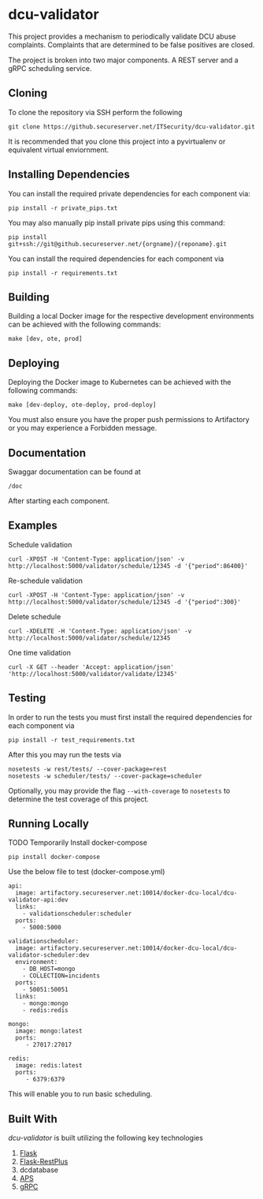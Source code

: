 # dcu-validator

This project provides a mechanism to periodically validate DCU abuse complaints. Complaints that are determined to be false positives are closed.

The project is broken into two major components. A REST server and a gRPC scheduling service.

## Cloning
To clone the repository via SSH perform the following
```
git clone https://github.secureserver.net/ITSecurity/dcu-validator.git
```
It is recommended that you clone this project into a pyvirtualenv or equivalent virtual enviornment.

## Installing Dependencies
You can install the required private dependencies for each component via:
```
pip install -r private_pips.txt
```
You may also manually pip install private pips using this command:
```
pip install git+ssh://git@github.secureserver.net/{orgname}/{reponame}.git
```
You can install the required dependencies for each component via
```
pip install -r requirements.txt
```

## Building
Building a local Docker image for the respective development environments can be achieved with the following commands:

`make [dev, ote, prod]`

## Deploying
Deploying the Docker image to Kubernetes can be achieved with the
following commands:

`make [dev-deploy, ote-deploy, prod-deploy]`

You must also ensure you have the proper push permissions to
Artifactory or you may experience a Forbidden message.

## Documentation
Swaggar documentation can be found at

```
/doc
```
After starting each component.

## Examples

Schedule validation
```
curl -XPOST -H 'Content-Type: application/json' -v http://localhost:5000/validator/schedule/12345 -d '{"period":86400}'
```

Re-schedule validation
```
curl -XPOST -H 'Content-Type: application/json' -v http://localhost:5000/validator/schedule/12345 -d '{"period":300}'
```

Delete schedule
```
curl -XDELETE -H 'Content-Type: application/json' -v http://localhost:5000/validator/schedule/12345
```

One time validation
```
curl -X GET --header 'Accept: application/json' 'http://localhost:5000/validator/validate/12345'
```

## Testing
In order to run the tests you must first install the required dependencies for each component via
```
pip install -r test_requirements.txt
```

After this you may run the tests via
```
nosetests -w rest/tests/ --cover-package=rest
nosetests -w scheduler/tests/ --cover-package=scheduler
```
Optionally, you may provide the flag `--with-coverage` to `nosetests` to determine the test coverage of this project.

## Running Locally
TODO
Temporarily
Install docker-compose
```
pip install docker-compose
```
Use the below file to test (docker-compose.yml)
```
api:
  image: artifactory.secureserver.net:10014/docker-dcu-local/dcu-validator-api:dev
  links:
    - validationscheduler:scheduler
  ports:
    - 5000:5000

validationscheduler:
  image: artifactory.secureserver.net:10014/docker-dcu-local/dcu-validator-scheduler:dev
  environment:
    - DB_HOST=mongo
    - COLLECTION=incidents
  ports:
    - 50051:50051
  links:
    - mongo:mongo
    - redis:redis

mongo:
  image: mongo:latest
  ports:
     - 27017:27017

redis:
  image: redis:latest
  ports:
     - 6379:6379
```
This will enable you to run basic scheduling.

## Built With

*dcu-validator* is built utilizing the following key technologies
1. [Flask](http://flask.pocoo.org/)
2. [Flask-RestPlus](http://flask-restplus.readthedocs.io/en/stable/)
3. dcdatabase
4. [APS](https://apscheduler.readthedocs.io/en/latest/#)
5. [gRPC](https://grpc.io)
